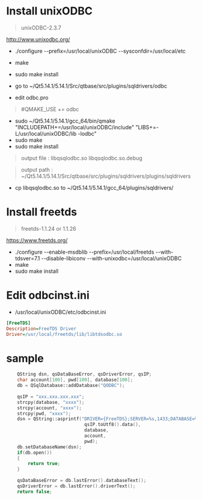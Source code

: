 # Install unixODBC

> unixODBC-2.3.7

http://www.unixodbc.org/<br>

+ ./configure --prefix=/usr/local/unixODBC --sysconfdir=/usr/local/etc
+ make
+ sudo make install

+ go to ~/Qt5.14.1/5.14.1/Src/qtbase/src/plugins/sqldrivers/odbc
+ edit odbc.pro

> \#QMAKE_USE += odbc

+ sudo ~/Qt5.14.1/5.14.1/gcc_64/bin/qmake "INCLUDEPATH+=/usr/local/unixODBC/include" "LIBS+=-L/usr/local/unixODBC/lib -lodbc"
+ sudo make
+ sudo make install

> output file : libqsqlodbc.so  libqsqlodbc.so.debug

> output path : ~/Qt5.14.1/5.14.1/Src/qtbase/src/plugins/sqldrivers/plugins/sqldrivers

+ cp libqsqlodbc.so to ~/Qt5.14.1/5.14.1/gcc_64/plugins/sqldrivers/

# Install freetds

> freetds-1.1.24 or 1.1.26

https://www.freetds.org/<br>

+ ./configure --enable-msdblib --prefix=/usr/local/freetds --with-tdsver=7.1 --disable-libiconv --with-unixodbc=/usr/local/unixODBC
+ make
+ sudo make install

# Edit odbcinst.ini

+ /usr/local/unixODBC/etc/odbcinst.ini

```ini
[FreeTDS]
Description=FreeTDS Driver
Driver=/usr/local/freetds/lib/libtdsodbc.so
```

# sample

```cpp
    QString dsn, qsDataBaseError, qsDriverError, qsIP;
    char account[100], pwd[100], database[100];
    db = QSqlDatabase::addDatabase("QODBC");
    
    qsIP = "xxx.xxx.xxx.xxx";
    strcpy(database, "xxxx");
    strcpy(account, "xxxx");
    strcpy(pwd, "xxxx");
    dsn = QString::asprintf("DRIVER={FreeTDS};SERVER=%s,1433;DATABASE=%s;UID=%s;PWD=%s;", 
                             qsIP.toUtf8().data(), 
                             database, 
                             account, 
                             pwd);
    db.setDatabaseName(dsn);
    if(db.open())
    {
        return true;
    }
    
    qsDataBaseError = db.lastError().databaseText();
    qsDriverError = db.lastError().driverText();
    return false;
    
```
